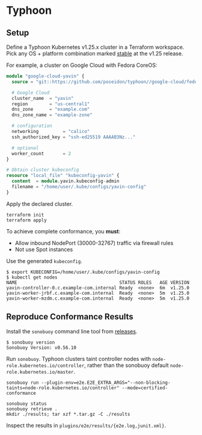# Typhoon

## Setup

Define a Typhoon Kubernetes v1.25.x cluster in a Terraform workspace. Pick any OS + platform combination marked [stable](https://github.com/poseidon/typhoon/blob/v1.25.0/README.md#modules) at the v1.25 release.

For example, a cluster on Google Cloud with Fedora CoreOS:

```tf
module "google-cloud-yavin" {
  source = "git::https://github.com/poseidon/typhoon//google-cloud/fedora-coreos/kubernetes?ref=v1.25.0"

  # Google Cloud
  cluster_name  = "yavin"
  region        = "us-central1"
  dns_zone      = "example.com"
  dns_zone_name = "example-zone"

  # configuration
  networking         = "calico"
  ssh_authorized_key = "ssh-ed25519 AAAAB3Nz..."

  # optional
  worker_count       = 2
}

# Obtain cluster kubeconfig
resource "local_file" "kubeconfig-yavin" {
  content  = module.yavin.kubeconfig-admin
  filename = "/home/user/.kube/configs/yavin-config"
}
```

Apply the declared cluster.

```
terraform init
terraform apply
```

To achieve complete conformance, you **must**:

* Allow inbound NodePort (30000-32767) traffic via firewall rules
* Not use Spot instances

Use the generated `kubeconfig`.

```
$ export KUBECONFIG=/home/user/.kube/configs/yavin-config
$ kubectl get nodes
NAME                                      STATUS ROLES   AGE VERSION
yavin-controller-0.c.example-com.internal Ready  <none>  6m  v1.25.0
yavin-worker-jrbf.c.example-com.internal  Ready  <none>  5m  v1.25.0
yavin-worker-mzdm.c.example-com.internal  Ready  <none>  5m  v1.25.0
```

## Reproduce Conformance Results

Install the `sonobuoy` command line tool from [releases](https://github.com/vmware-tanzu/sonobuoy/releases).

```
$ sonobuoy version
Sonobuoy Version: v0.56.10
```

Run `sonobuoy`. Typhoon clusters taint controller nodes with `node-role.kubernetes.io/controller`, rather than the sonobuoy default `node-role.kubernetes.io/master`.

```
sonobuoy run --plugin-env=e2e.E2E_EXTRA_ARGS="--non-blocking-taints=node-role.kubernetes.io/controller" --mode=certified-conformance

sonobuoy status
sonobuoy retrieve .
mkdir ./results; tar xzf *.tar.gz -C ./results
```

Inspect the results in `plugins/e2e/results/{e2e.log,junit.xml}`.
